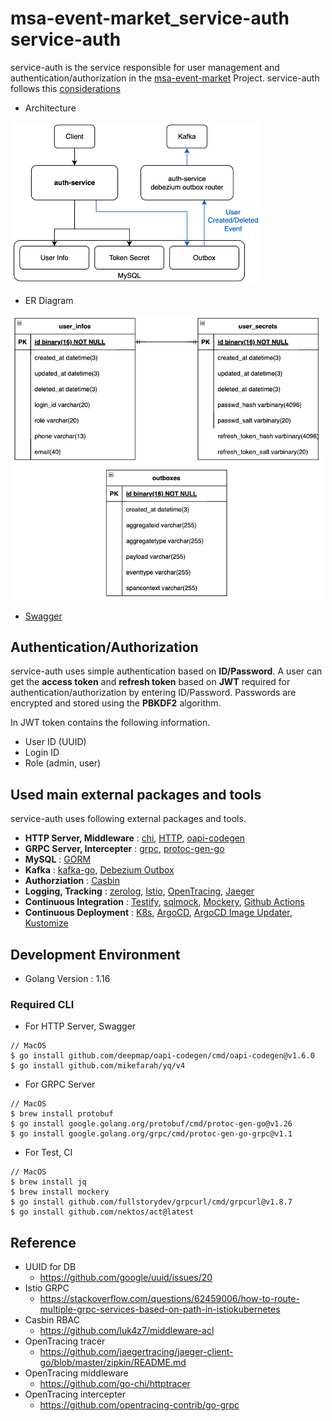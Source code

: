 # msa-event-market_service-auth service-auth

service-auth is the service responsible for user management and authentication/authorization in the [msa-event-market](https://github.com/ssup2-playground/project_msa-event-market) Project. service-auth follows this [considerations](https://github.com/ssup2-playground/project_msa-event-market?tab=readme-ov-file#service-considerations)

* Architecture

<img src="/images/architecture.png" width="400"/>

* ER Diagram

<img src="/images/er-diagram.png" width="500"/>

* [Swagger](https://ssup2-playground.github.io/msa-event-market_service-auth/api/openapi/swagger.html)

## Authentication/Authorization

service-auth uses simple authentication based on **ID/Password**. A user can get the **access token** and **refresh token** based on  **JWT** required for authentication/authorization by entering ID/Password. Passwords are encrypted and stored using the **PBKDF2** algorithm.

In JWT token contains the following information.  

* User ID (UUID)
* Login ID
* Role (admin, user)

## Used main external packages and tools

service-auth uses following external packages and tools.

* **HTTP Server, Middleware** : [chi](https://github.com/go-chi/chi), [HTTP](https://pkg.go.dev/net/http), [oapi-codegen](https://github.com/deepmap/oapi-codegen)
* **GRPC Server, Intercepter** : [grpc](https://pkg.go.dev/google.golang.org/grpc), [protoc-gen-go](https://pkg.go.dev/github.com/golang/protobuf/protoc-gen-go)
* **MySQL** : [GORM](https://gorm.io/index.html)
* **Kafka** : [kafka-go](https://github.com/segmentio/kafka-go), [Debezium Outbox](https://debezium.io/documentation/reference/1.8/transformations/outbox-event-router.html)
* **Authorziation** : [Casbin](https://casbin.org/)
* **Logging, Tracking** : [zerolog](https://github.com/rs/zerolog), [Istio](https://istio.io/), [OpenTracing](https://opentracing.io/), [Jaeger](https://www.jaegertracing.io/)
* **Continuous Integration** : [Testify](https://github.com/stretchr/testify), [sqlmock](https://github.com/DATA-DOG/go-sqlmock), [Mockery](https://github.com/mockery/mockery), [Github Actions](https://github.com/features/actions)
* **Continuous Deployment** : [K8s](https://kubernetes.io/), [ArgoCD](https://argo-cd.readthedocs.io/en/stable/), [ArgoCD Image Updater](https://github.com/argoproj-labs/argocd-image-updater), [Kustomize](https://kustomize.io/)

## Development Environment

* Golang Version : 1.16

### Required CLI

* For HTTP Server, Swagger

```
// MacOS
$ go install github.com/deepmap/oapi-codegen/cmd/oapi-codegen@v1.6.0
$ go install github.com/mikefarah/yq/v4
```

* For GRPC Server

```
// MacOS
$ brew install protobuf
$ go install google.golang.org/protobuf/cmd/protoc-gen-go@v1.26
$ go install google.golang.org/grpc/cmd/protoc-gen-go-grpc@v1.1
```

* For Test, CI

```
// MacOS
$ brew install jq
$ brew install mockery
$ go install github.com/fullstorydev/grpcurl/cmd/grpcurl@v1.8.7
$ go install github.com/nektos/act@latest
```

## Reference

* UUID for DB
  * https://github.com/google/uuid/issues/20
* Istio GRPC 
  * https://stackoverflow.com/questions/62459006/how-to-route-multiple-grpc-services-based-on-path-in-istiokubernetes
* Casbin RBAC 
  * https://github.com/luk4z7/middleware-acl
* OpenTracing tracer
  * https://github.com/jaegertracing/jaeger-client-go/blob/master/zipkin/README.md
* OpenTracing middleware
  * https://github.com/go-chi/httptracer
* OpenTracing intercepter
  * https://github.com/opentracing-contrib/go-grpc
